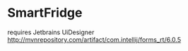 # SmartFridge

requires Jetbrains UiDesigner
  http://mvnrepository.com/artifact/com.intellij/forms_rt/6.0.5
